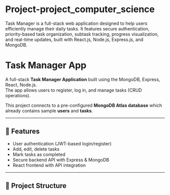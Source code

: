 # Project-project_computer_science
Task Manager is a full-stack web application designed to help users efficiently manage their daily tasks. It features secure authentication, priority-based task organization, subtask tracking, progress visualization, and real-time updates, built with React.js, Node.js, Express.js, and MongoDB.



#  Task Manager App

A full-stack **Task Manager Application** built using the  MongoDB, Express, React, Node.js.  
The app allows users to register, log in, and manage tasks (CRUD operations).  

This project connects to a pre-configured **MongoDB Atlas database** which already contains sample **users** and **tasks**.

---

## 🚀 Features
- User authentication (JWT-based login/register)
- Add, edit, delete tasks
- Mark tasks as completed
- Secure backend API with Express & MongoDB
- React frontend with API integration

---

## 📂 Project Structure
